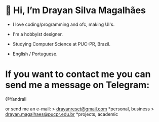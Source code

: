 # 👋 Hi, I’m Drayan Silva Magalhães
- I love coding/programming and ofc, making UI's.
- I'm a hobbyist designer.
- Studying Computer Science at PUC-PR, Brazil.

- English / Portuguese.

# If you want to contact me you can send me a message on Telegram:
@Yandrall

or send me an e-mail: 
      > drayanreset@gmail.com *personal, business
      > drayan.magalhaes@pucpr.edu.br *projects, academic

<!---
DrayanInterfaceDesigner/DrayanInterfaceDesigner is a ✨ special ✨ repository because its `README.md` (this file) appears on your GitHub profile.
You can click the Preview link to take a look at your changes.
--->
